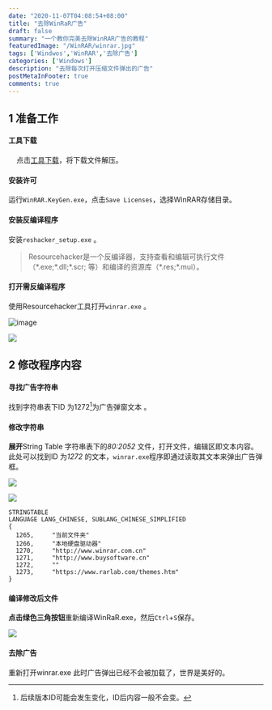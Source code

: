 ```yaml
---
date: "2020-11-07T04:08:54+08:00" 
title: "去除WinRaR广告"
draft: false
summary: "一个教你完美去除WinRAR广告的教程"
featuredImage: "/WinRAR/winrar.jpg"
tags: ['Windwos','WinRAR','去除广告']
categories: ['Windows']
description: "去除每次打开压缩文件弹出的广告"
postMetaInFooter: true
comments: true
---
```



## [](#) 1 准备工作

#### 工具下载

    点击[工具下载](https://spook.vercel.app/WinRAR/WinRAR去除广告.rar)，将下载文件解压。

#### 安装许可
  运行`WinRAR.KeyGen.exe`，点击`Save Licenses`，选择WinRAR存储目录。  

#### 安装反编译程序
  安装`reshacker_setup.exe`  。  

> Resourcehacker是一个反编译器，支持查看和编辑可执行文件（\*.exe;\*.dll;\*.scr; 等）和编译的资源库（\*.res;\*.mui）。  

#### 打开需反编译程序
使用Resourcehacker工具打开`winrar.exe` 。  

![image](/WinRAR/1.png)

![](/WinRAR/2.png)

## [](#) 2 修改程序内容

#### 寻找广告字符串
找到字符串表下ID 为1272[^1]为广告弹窗文本 。 

[^1]: 后续版本ID可能会发生变化，ID后内容一般不会变。

#### 修改字符串
**展开**String Table 字符串表下的*80:2052* 文件，打开文件，编辑区即文本内容。此处可以找到ID 为*1272* 的文本，`winrar.exe`程序即通过读取其文本来弹出广告弹框。

![](/WinRAR/3.png)

![](/WinRAR/4.png)

```
STRINGTABLE
LANGUAGE LANG_CHINESE, SUBLANG_CHINESE_SIMPLIFIED
{
  1265,     "当前文件夹"
  1266,     "本地硬盘驱动器"
  1270,     "http://www.winrar.com.cn"
  1271,     "http://www.buysoftware.cn"
  1272,     ""
  1273,     "https://www.rarlab.com/themes.htm"
}
```

#### 编译修改后文件
**点击绿色三角按钮**重新编译WinRaR.exe，然后`Ctrl`+`S`保存。  

![](/WinRAR/5.png)

#### 去除广告
重新打开winrar.exe 此时广告弹出已经不会被加载了，世界是美好的。
